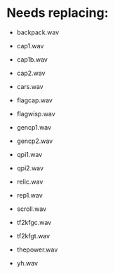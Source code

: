 # Needs replacing:

- backpack.wav

- cap1.wav

- cap1b.wav

- cap2.wav

- cars.wav

- flagcap.wav

- flagwisp.wav

- gencp1.wav

- gencp2.wav

- qpi1.wav

- qpi2.wav

- relic.wav

- rep1.wav

- scroll.wav

- tf2kfgc.wav

- tf2kfgt.wav

- thepower.wav

- yh.wav
